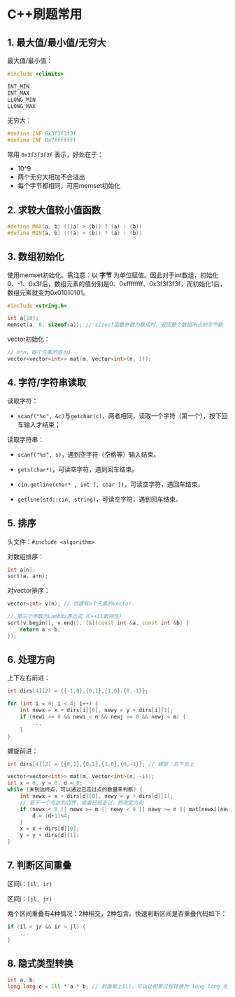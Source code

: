 # C++刷题常用

## 1. 最大值/最小值/无穷大

最大值/最小值：

```c++
#include <climits>

INT_MIN
INT_MAX
LLONG_MIN
LLONG_MAX
```

无穷大：

```C++
#define INF 0x3f3f3f3f
#define INF 0x7fffffff
```

常用 `0x3f3f3f3f` 表示，好处在于：

- 10^9
- 两个无穷大相加不会溢出
- 每个字节都相同，可用memset初始化

## 2. 求较大值较小值函数

```c++
#define MAX(a, b) (((a) > (b)) ? (a) : (b))
#define MIN(a, b) (((a) < (b)) ? (a) : (b))
```

## 3. 数组初始化

使用memset初始化。需注意：以 **字节** 为单位赋值。因此对于int数组，初始化0、-1、0x3f后，数组元素的值分别是0、0xffffffff、0x3f3f3f3f，而初始化1后，数组元素就变为0x01010101。

```c++
#include <string.h>

int a[10];
memset(a, 0, sizeof(a)); // sizeof函数参数为数组时，返回整个数组所占的字节数
```

vector初始化：

```c++
// m*n，每个元素的值为1
vector<vector<int>> mat(m, vector<int>(n, 1));
```

## 4. 字符/字符串读取

读取字符：

- `scanf("%c", &c)`与`getchar(c)`，两者相同，读取一个字符（第一个），按下回车输入才结束；

读取字符串：

- `scanf("%s", s)`，遇到空字符（空格等）输入结束。

- `gets(char*)`，可读空字符，遇到回车结束。

- `cin.getline(char* , int [, char ])`，可读空字符，遇回车结束。

- `getline(std::cin, string)`，可读空字符，遇到回车结束。

## 5. 排序

头文件：`#include <algorithm>`

对数组排序：

```c++
int a[n];
sort(a, a+n);
```

对vector排序：

```c++
vector<int> v(n); // 创建有n个元素的vector

// 第三个参数为Lambda表达式（C++11新特性）
sort(v.begin(), v.end(), [&](const int &a, const int &b) {
    return a < b;
});
```

## 6. 处理方向

上下左右前进：

```c++
int dirs[4][2] = {{-1,0},{0,1},{1,0},{0,-1}};

for (int i = 0; i < 4; i++) {
    int newx = x + dirs[i][0], newy = y + dirs[i][1];
    if (newi >= 0 && newi < n && newj >= 0 && newj < m) {
        ...
    }
}
```

螺旋前进：

```c++
int dirs[4][2] = {{0,1},{0,1},{1,0},{0,-1}}; // 螺旋：右下左上

vector<vector<int>> mat(m, vector<int>(n, -1));
int x = 0, y = 0, d = 0;
while (未到达终点，可以通过已走过点的数量来判断) {
    int newx = x + dirs[d][0], newy = y + dirs[d][1];
    // 若下一个点达到边界，或者已经走过，则改变方向
    if (newx < 0 || newx >= m || newy < 0 || newy >= n || mat[newx][newy] != -1) {
        d = (d+1)%4;
    }
    x = x + dirs[d][0];
    y = y + dirs[d][1];
}
```

## 7. 判断区间重叠

区间i：`[il, ir)`

区间j：`[jl, jr)`

两个区间重叠有4种情况：2种相交，2种包含。快速判断区间是否重叠代码如下：

```c++
if (il < jr && ir > jl) {
    ...
}
```

## 8. 隐式类型转换

```c++
int a, b;
long long c = 1ll * a * b; // 前面乘上1ll，可以让相乘过程转换为 long long 相乘，而非 int 相乘
```
